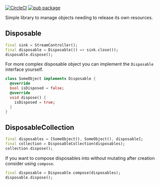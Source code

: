 [![CircleCI](https://circleci.com/gh/marcguilera/disposables.dart.svg?style=svg)](https://circleci.com/gh/marcguilera/disposables.dart)
[![pub package](https://img.shields.io/pub/v/disposables.svg)](https://pub.dartlang.org/packages/disposables)

Simple library to manage objects needing to release its own resources.


## Disposable

```dart
final sink = StreamController();
final disposable = Disposable(() => sink.close());
disposable.dispose();
```

For more complex disposable object you can implement the `Disposable` interface yourself.

```dart
class SomeObject implements Disposable {
  @override
  bool isDisposed = false;
  @override
  void dispose() {
    isDisposed = true;
  }
}
```

## DisposableCollection

```dart
final disposables = [SomeObject(), SomeObject(), disposable];
final collection = DisposableCollection(disposables);
collection.dispose();
```

If you want to compose disposables into without mutating after creation consider using `compose`.

```dart
final disposable = Disposable.compose(disposables);
disposable.dispose();
```
